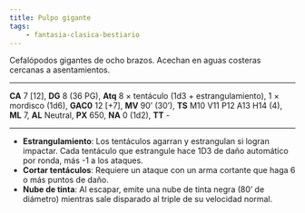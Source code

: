 ```yaml
---
title: Pulpo gigante
tags:
    - fantasia-clasica-bestiario
---
```

Cefalópodos gigantes de ocho brazos. Acechan en aguas costeras cercanas a asentamientos.
___
**CA** 7 [12], **DG** 8 (36 PG), **Atq** 8 × tentáculo (1d3 + estrangulamiento), 1 × mordisco (1d6), **GAC0** 12 [+7], **MV** 90’ (30’), **TS** M10 V11 P12 A13 H14 (4), **ML** 7, **AL** Neutral, **PX** 650, **NA** 0 (1d2), **TT** -
___
- **Estrangulamiento**: Los tentáculos agarran y estrangulan si logran impactar. Cada tentáculo que estrangule hace 1D3 de daño automático por ronda, más -1 a los ataques.
- **Cortar tentáculos**: Requiere un ataque con un arma cortante que haga 6 o más puntos de daño.
- **Nube de tinta**: Al escapar, emite una nube de tinta negra (80’ de diámetro) mientras sale disparado al triple de su velocidad normal.

